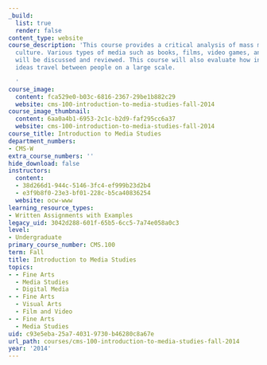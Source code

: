 ```yaml
---
_build:
  list: true
  render: false
content_type: website
course_description: 'This course provides a critical analysis of mass media in our
  culture. Various types of media such as books, films, video games, and online interactions
  will be discussed and reviewed. This course will also evaluate how information and
  ideas travel between people on a large scale.

  '
course_image:
  content: fca529e0-b03c-6816-2367-29be1b882c29
  website: cms-100-introduction-to-media-studies-fall-2014
course_image_thumbnail:
  content: 6aa0a4b1-6953-2c1c-b2d9-faf295cc6a37
  website: cms-100-introduction-to-media-studies-fall-2014
course_title: Introduction to Media Studies
department_numbers:
- CMS-W
extra_course_numbers: ''
hide_download: false
instructors:
  content:
  - 38d266d1-944c-5146-3fc4-ef999b23d2b4
  - e3f9b8f0-23e3-bf01-228c-b5ca40836254
  website: ocw-www
learning_resource_types:
- Written Assignments with Examples
legacy_uid: 3042d288-601f-65b5-6cc5-7a74e058a0c3
level:
- Undergraduate
primary_course_number: CMS.100
term: Fall
title: Introduction to Media Studies
topics:
- - Fine Arts
  - Media Studies
  - Digital Media
- - Fine Arts
  - Visual Arts
  - Film and Video
- - Fine Arts
  - Media Studies
uid: c93e5eba-25a7-4031-9730-b46280c8a67e
url_path: courses/cms-100-introduction-to-media-studies-fall-2014
year: '2014'
---
```

